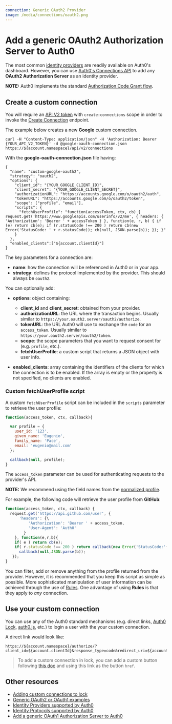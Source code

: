 ```yaml
---
connection: Generic OAuth2 Provider
image: /media/connections/oauth2.png
---
```


# Add a generic OAuth2 Authorization Server to Auth0

The most common [identity providers](/identityproviders) are readily available on Auth0's dashboard. However, you can use [Auth0's Connections API](/api/v2#!/Connections/post_connections) to add any **OAuth2 Authorization Server** as an identity provider.

**NOTE:**  Auth0 implements the standard [Authorization Code Grant flow](/protocols#oauth-server-side).

## Create a custom connection

You will require an [API V2 token](/api/v2/tokens) with `create:connections` scope in order to invoke the  [Create Connection](/api/v2#!/Connections/post_connections) endpoint. 

The example below creates a new **Google** custom connection. 

```
curl -H "Content-Type: application/json" -H 'Authorization: Bearer {YOUR_API_V2_TOKEN}' -d @google-oauth-connection.json https://${account.namespace}/api/v2/connections
```
With the **google-oauth-connection.json** file having:

```
{
  "name": "custom-google-oauth2",
  "strategy": "oauth2",
  "options": {
    "client_id": "{YOUR_GOOGLE_CLIENT_ID}",
    "client_secret": "{YOUR_GOOGLE_CLIENT_SECRET}",
    "authorizationURL": "https://accounts.google.com/o/oauth2/auth",
    "tokenURL": "https://accounts.google.com/o/oauth2/token",
    "scope": ["profile", "email"],
    "scripts": {
      "fetchUserProfile": "function(accessToken, ctx, cb) { request.get('https://www.googleapis.com/userinfo/v2/me', { headers: { 'Authorization': 'Bearer ' + accessToken } }, function(e, r, b) { if (e) return cb(e); if (r.statusCode !== 200 ) return cb(new Error('StatusCode: ' + r.statusCode)); cb(null, JSON.parse(b)); }); }"
    }
  },
  "enabled_clients":["${account.clientId}"]
}
```

The key parameters for a connection are:

* **name**: how the connection will be referenced in Auth0 or in your app.
* **strategy**: defines the protocol implemented by the provider. This should always be `oauth2`.

You can optionally add:

* **options**: object containing:

  * **client_id** and **client_secret**: obtained from your provider.
  * **authorizationURL**: the URL where the transaction begins. Usually similar to `https://your.oauth2.server/oauth2/authorize`.
  * **tokenURL**: the URL Auth0 will use to exchange the `code` for an `access_token`. Usually similar to `https://your.oauth2.server/oauth2/token`.
  * **scope**: the scope parameters that you want to request consent for (e.g. `profile`, etc.).
  * **fetchUserProfile**: a custom script that returns a JSON object with user info.

* **enabled_clients**: array containing the identifiers of the clients for which the connection is to be enabled. If the array is empty or the property is not specified, no clients are enabled.

### Custom fetchUserProfile script

A custom `fetchUserProfile` script can be included in the `scripts` parameter to retrieve the user profile:

```js
function(access_token, ctx, callback){

  var profile = {
    user_id: '123',
    given_name: 'Eugenio',
    family_name: 'Pace',
    email: 'eugenio@mail.com'
  };

  callback(null, profile);
}
```

The `access_token` parameter can be used for authenticating requests to the provider's API.

**NOTE:** We recommend using the field names from the [normalized profile](/user-profile#normalized-user-profile).

For example, the following code will retrieve the user profile from **GitHub**:

```js
function(access_token, ctx, callback) {
  request.get('https://api.github.com/user', {
      'headers': {\
          'Authorization': 'Bearer ' + access_token,
          'User-Agent': 'Auth0'
        }
    }, function(e,r,b){
    if( e ) return cb(e);
    if( r.statusCode !== 200 ) return callback(new Error('StatusCode:'+r.statusCode));
      callback(null,JSON.parse(b));
   });
}
```

You can filter, add or remove anything from the profile returned from the provider. However, it is recommended that you keep this script as simple as possible. More sophisticated manipulation of user information can be achieved through the use of [Rules](/rules). One advantage of using **Rules** is that they apply to *any* connection.

## Use your custom connection

You can use any of the Auth0 standard mechanisms (e.g. direct links, [Auth0 Lock](/lock), [auth0.js](/auth0js), etc.) to login a user with the your custom connection.

A direct link would look like:

    https://${account.namespace}/authorize/?client_id=${account.clientId}&response_type=code&redirect_uri=${account.callback}&state=OPAQUE_VALUE&connection=THE_NAME_OF_THE_CONNECTION

> To add a custom connection in lock, you can add a custom button following [this doc](https://auth0.com/docs/libraries/lock/ui-customization#adding-a-new-ui-element-using-javascript) and using this link as the button `href`.

## Other resources

* [Adding custom connections to lock](https://auth0.com/docs/libraries/lock/ui-customization#adding-a-new-ui-element-using-javascript)
* [Generic OAuth2 or OAuth1 examples](/oauth2-examples)
* [Identity Providers supported by Auth0](/identityproviders)
* [Identity Protocols supported by Auth0](/protocols)
* [Add a generic OAuth1 Authorization Server to Auth0](/oauth1)
